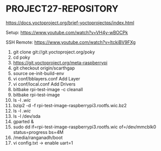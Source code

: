 
# PROJECT27-REPOSITORY

https://docs.yoctoproject.org/brief-yoctoprojectqs/index.html



Setup: https://www.youtube.com/watch?v=VH4y-wBOCPk

SSH Remote: https://www.youtube.com/watch?v=ltckiBV9FXg

1. git clone git://git.yoctoproject.org/poky
2. cd poky
3. https://git.yoctoproject.org/meta-raspberrypi
4. git checkout origin/scarthgap
5. source oe-init-build-env
6. vi conf/bblayers.conf
   Add Layer
7. vi conf/local.conf
   Add Drivers
8. bitbake rpi-test-image -c cleanall
9. bitbake rpi-test-image
10. ls -l *.wic*
11. bzip2 -d -f rpi-test-image-raspberrypi3.rootfs.wic.bz2
12. ls -l *.wic*
13. ls -l /dev/sda
14. gparted &
15. sudo dd if=rpi-test-image-raspberrypi3.rootfs.wic of=/dev/mmcblk0 status=progress bs=4M
16. /media/ranganadh/boot
17. vi config.txt -> enable uart=1
